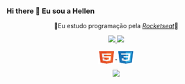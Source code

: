 
### Hi there  👋 Eu sou a Hellen

<p align="center"> 💛Eu estudo programação pela <a href="https://app.rocketseat.com.br/dashboard" ><i>Rocketseat</i></a>💛
<div align="center">

 <a href="https://github.com/Hellenmf">

   <img height="180em" src="https://github-readme-stats.vercel.app/api?username=Hellenmf&show_icons=false&theme=great-gatsby&include_all_commits=true&count_private=true"/>
  <img height="180em" src="https://github-readme-stats.vercel.app/api/top-langs/?username=Hellenmf&layout=compact&langs_count=7&theme=great-gatsby"/>


<div style="display: inline_block"><br>
 
  <img align="center" alt="Rafa-HTML" height="30" width="40" src="https://raw.githubusercontent.com/devicons/devicon/master/icons/html5/html5-original.svg">
  <img align="center" alt="Rafa-CSS" height="30" width="40" src="https://raw.githubusercontent.com/devicons/devicon/master/icons/css3/css3-original.svg">
 
</div>
  
 <a href="https://instagram.com/_hellen.mf" target="_blank"><img src="https://img.shields.io/badge/-Instagram-%23E4405F?style=for-the-badge&logo=instagram&logoColor=white" target="_blank"></a>
 
  </div>
